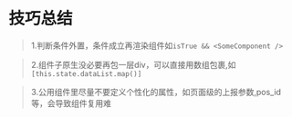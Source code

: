 # 技巧总结

> 1.判断条件外置，条件成立再渲染组件如`isTrue && <SomeComponent />`

> 2.组件子原生没必要再包一层div，可以直接用数组包裹,如`[this.state.dataList.map()]`

> 3.公用组件里尽量不要定义个性化的属性，如页面级的上报参数,pos_id等，会导致组件复用难

> 